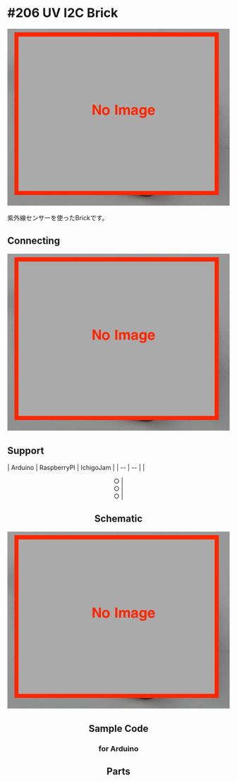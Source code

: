# #206 UV I2C Brick
![](/img/200_i2c/product/206_uv_product.png)

紫外線センサーを使ったBrickです。

## Connecting
![](/img/200_i2c/connect/206_uv_connect.png)

## Support
| Arduino | RaspberryPI | IchigoJam |
| -- | -- |
| <center>○ | <center>○ | <center>○ |

## Schematic
![](/img/200_i2c/schematic/206_uv_schematic.png)

## Sample Code
### for Arduino

## Parts
